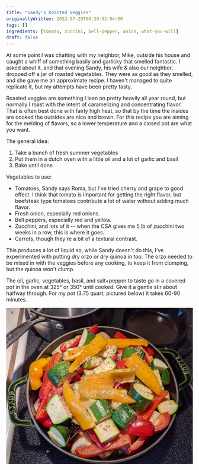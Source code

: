 ```yaml
---
title: "Sandy's Roasted Veggies"
originallyWritten: 2022-07-29T08:29:02-04:00
tags: []
ingredients: [tomato, zuccini, bell-pepper, onion, what-you-will]
draft: false
---
```



At some point I was chatting with my neighbor, Mike, outside his house and caught a whiff of something basily and garlicky that smelled fantastic. I asked about it, and that evening Sandy, his wife & also our neighbor, dropped off a jar of roasted vegetables. They were as good as they smelled, and she gave me an approximate recipe. I haven't managed to quite replicate it, but my attempts have been pretty tasty.

Roasted veggies are something I lean on pretty heavily all year round, but normally I roast with the intent of caramelizing and concentrating flavor. That is often best done with fairly high heat, so that by the time the insides are cooked the outsides are nice and brown. For this recipe you are aiming for the melding of flavors, so a lower temperature and a closed pot are what you want.

The general idea:
1. Take a bunch of fresh summer vegetables
2. Put them in a dutch oven with a little oil and a lot of garlic and basil
3. Bake until done

Vegetables to use:
* Tomatoes, Sandy says Roma, but I've tried cherry and grape to good effect. I think that tomato is important for getting the right flavor, but beefsteak type tomatoes contribute a lot of water without adding much flavor.
* Fresh onion, especially red onions.
* Bell peppers, especially red and yellow.
* Zucchini, and lots of it -- when the CSA gives me 5 lb of zucchini two weeks in a row, this is where it goes.
* Carrots, though they're a bit of a textural contrast.

This produces a lot of liquid so, while Sandy doesn't do this, I've experimented with putting dry orzo or dry quinoa in too. The orzo needed to be mixed in with the veggies before any cooking, to keep it from clumping, but the quinoa won't clump.

The oil, garlic, vegetables, basil, and salt+pepper to taste go in a covered pot in the oven at 325° or 350° until cooked. Give it a gentle stir about halfway through. For my pot (3.75 quart, pictured below) it takes 60-90 minutes.

<img class="centered-img" alt="dutch oven full of veggies" src="/img/dutch-oven-veggies.png">
